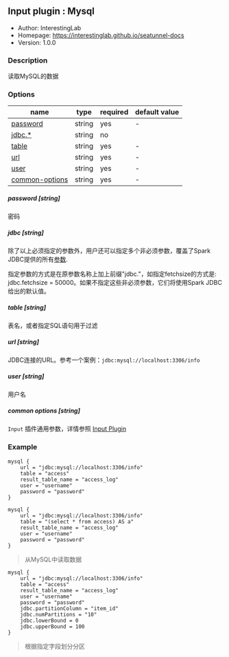 ## Input plugin : Mysql

* Author: InterestingLab
* Homepage: <https://interestinglab.github.io/seatunnel-docs>
* Version: 1.0.0

### Description

读取MySQL的数据

### Options

| name | type | required | default value |
| --- | --- | --- | --- |
| [password](#password-string) | string | yes | - |
| [jdbc.*](#jdbc-string) | string| no | |
| [table](#table-string) | string | yes | - |
| [url](#url-string) | string | yes | - |
| [user](#user-string) | string | yes | - |
| [common-options](#common-options-string)| string | yes | - |


##### password [string]

密码


##### jdbc [string]

除了以上必须指定的参数外，用户还可以指定多个非必须参数，覆盖了Spark JDBC提供的所有[参数](https://spark.apache.org/docs/2.4.0/sql-programming-guide.html#jdbc-to-other-databases).

指定参数的方式是在原参数名称上加上前缀"jdbc."，如指定fetchsize的方式是: jdbc.fetchsize = 50000。如果不指定这些非必须参数，它们将使用Spark JDBC给出的默认值。


##### table [string]

表名，或者指定SQL语句用于过滤


##### url [string]

JDBC连接的URL。参考一个案例：`jdbc:mysql://localhost:3306/info`


##### user [string]

用户名

##### common options [string]

`Input` 插件通用参数，详情参照 [Input Plugin](/zh-cn/v1/configuration/input-plugin)


### Example

```
mysql {
    url = "jdbc:mysql://localhost:3306/info"
    table = "access"
    result_table_name = "access_log"
    user = "username"
    password = "password"
}
```

```
mysql {
    url = "jdbc:mysql://localhost:3306/info"
    table = "(select * from access) AS a"
    result_table_name = "access_log"
    user = "username"
    password = "password"
}
```

> 从MySQL中读取数据

```
mysql {
    url = "jdbc:mysql://localhost:3306/info"
    table = "access"
    result_table_name = "access_log"
    user = "username"
    password = "password"
    jdbc.partitionColumn = "item_id"
    jdbc.numPartitions = "10"
    jdbc.lowerBound = 0
    jdbc.upperBound = 100
}
```

> 根据指定字段划分分区
